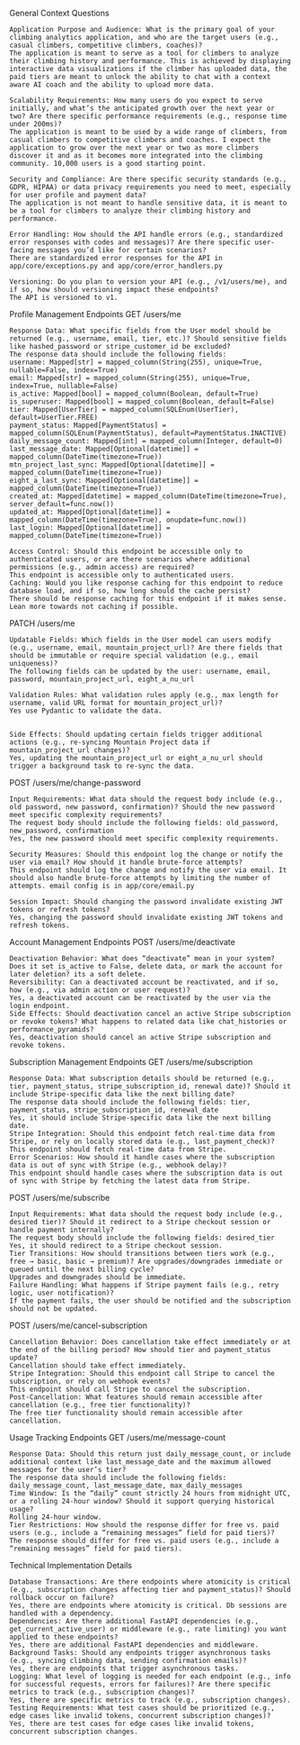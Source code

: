 General Context Questions

    Application Purpose and Audience: What is the primary goal of your climbing analytics application, and who are the target users (e.g., casual climbers, competitive climbers, coaches)?
    The application is meant to serve as a tool for climbers to analyze their climbing history and performance. This is achieved by displaying interactive data visualizations if the climber has uploaded data, the paid tiers are meant to unlock the ability to chat with a context aware AI coach and the ability to upload more data.

    Scalability Requirements: How many users do you expect to serve initially, and what’s the anticipated growth over the next year or two? Are there specific performance requirements (e.g., response time under 200ms)?
    The application is meant to be used by a wide range of climbers, from casual climbers to competitive climbers and coaches. I expect the application to grow over the next year or two as more climbers discover it and as it becomes more integrated into the climbing community. 10,000 users is a good starting point.

    Security and Compliance: Are there specific security standards (e.g., GDPR, HIPAA) or data privacy requirements you need to meet, especially for user profile and payment data?
    The application is not meant to handle sensitive data, it is meant to be a tool for climbers to analyze their climbing history and performance.

    Error Handling: How should the API handle errors (e.g., standardized error responses with codes and messages)? Are there specific user-facing messages you’d like for certain scenarios?
    There are standardized error responses for the API in app/core/exceptions.py and app/core/error_handlers.py

    Versioning: Do you plan to version your API (e.g., /v1/users/me), and if so, how should versioning impact these endpoints?
    The API is versioned to v1.

Profile Management Endpoints
GET /users/me

    Response Data: What specific fields from the User model should be returned (e.g., username, email, tier, etc.)? Should sensitive fields like hashed_password or stripe_customer_id be excluded?
    The response data should include the following fields:
    username: Mapped[str] = mapped_column(String(255), unique=True, nullable=False, index=True)
    email: Mapped[str] = mapped_column(String(255), unique=True, index=True, nullable=False)
    is_active: Mapped[bool] = mapped_column(Boolean, default=True)
    is_superuser: Mapped[bool] = mapped_column(Boolean, default=False)
    tier: Mapped[UserTier] = mapped_column(SQLEnum(UserTier), default=UserTier.FREE)
    payment_status: Mapped[PaymentStatus] = mapped_column(SQLEnum(PaymentStatus), default=PaymentStatus.INACTIVE)
    daily_message_count: Mapped[int] = mapped_column(Integer, default=0)
    last_message_date: Mapped[Optional[datetime]] = mapped_column(DateTime(timezone=True))
    mtn_project_last_sync: Mapped[Optional[datetime]] = mapped_column(DateTime(timezone=True))
    eight_a_last_sync: Mapped[Optional[datetime]] = mapped_column(DateTime(timezone=True))
    created_at: Mapped[datetime] = mapped_column(DateTime(timezone=True), server_default=func.now())
    updated_at: Mapped[Optional[datetime]] = mapped_column(DateTime(timezone=True), onupdate=func.now())
    last_login: Mapped[Optional[datetime]] = mapped_column(DateTime(timezone=True))

    Access Control: Should this endpoint be accessible only to authenticated users, or are there scenarios where additional permissions (e.g., admin access) are required?
    This endpoint is accessible only to authenticated users.
    Caching: Would you like response caching for this endpoint to reduce database load, and if so, how long should the cache persist?
    There should be response caching for this endpoint if it makes sense. Lean more towards not caching if possible.

PATCH /users/me

    Updatable Fields: Which fields in the User model can users modify (e.g., username, email, mountain_project_url)? Are there fields that should be immutable or require special validation (e.g., email uniqueness)?
    The following fields can be updated by the user: username, email, password, mountain_project_url, eight_a_nu_url

    Validation Rules: What validation rules apply (e.g., max length for username, valid URL format for mountain_project_url)?
    Yes use Pydantic to validate the data.


    Side Effects: Should updating certain fields trigger additional actions (e.g., re-syncing Mountain Project data if mountain_project_url changes)?
    Yes, updating the mountain_project_url or eight_a_nu_url should trigger a background task to re-sync the data.

POST /users/me/change-password

    Input Requirements: What data should the request body include (e.g., old password, new password, confirmation)? Should the new password meet specific complexity requirements?
    The request body should include the following fields: old_password, new_password, confirmation
    Yes, the new password should meet specific complexity requirements.

    Security Measures: Should this endpoint log the change or notify the user via email? How should it handle brute-force attempts?
    This endpoint should log the change and notify the user via email. It should also handle brute-force attempts by limiting the number of attempts. email config is in app/core/email.py

    Session Impact: Should changing the password invalidate existing JWT tokens or refresh tokens?
    Yes, changing the password should invalidate existing JWT tokens and refresh tokens.

Account Management Endpoints
POST /users/me/deactivate

    Deactivation Behavior: What does “deactivate” mean in your system? Does it set is_active to False, delete data, or mark the account for later deletion? its a soft delete.
    Reversibility: Can a deactivated account be reactivated, and if so, how (e.g., via admin action or user request)?
    Yes, a deactivated account can be reactivated by the user via the login endpoint.
    Side Effects: Should deactivation cancel an active Stripe subscription or revoke tokens? What happens to related data like chat_histories or performance_pyramids?
    Yes, deactivation should cancel an active Stripe subscription and revoke tokens.

Subscription Management Endpoints
GET /users/me/subscription

    Response Data: What subscription details should be returned (e.g., tier, payment_status, stripe_subscription_id, renewal date)? Should it include Stripe-specific data like the next billing date?
    The response data should include the following fields: tier, payment_status, stripe_subscription_id, renewal_date
    Yes, it should include Stripe-specific data like the next billing date.
    Stripe Integration: Should this endpoint fetch real-time data from Stripe, or rely on locally stored data (e.g., last_payment_check)?
    This endpoint should fetch real-time data from Stripe.
    Error Scenarios: How should it handle cases where the subscription data is out of sync with Stripe (e.g., webhook delay)?
    This endpoint should handle cases where the subscription data is out of sync with Stripe by fetching the latest data from Stripe.

POST /users/me/subscribe

    Input Requirements: What data should the request body include (e.g., desired tier)? Should it redirect to a Stripe checkout session or handle payment internally?
    The request body should include the following fields: desired_tier
    Yes, it should redirect to a Stripe checkout session.
    Tier Transitions: How should transitions between tiers work (e.g., free → basic, basic → premium)? Are upgrades/downgrades immediate or queued until the next billing cycle?
    Upgrades and downgrades should be immediate.
    Failure Handling: What happens if Stripe payment fails (e.g., retry logic, user notification)?
    If the payment fails, the user should be notified and the subscription should not be updated.

POST /users/me/cancel-subscription

    Cancellation Behavior: Does cancellation take effect immediately or at the end of the billing period? How should tier and payment_status update?
    Cancellation should take effect immediately.
    Stripe Integration: Should this endpoint call Stripe to cancel the subscription, or rely on webhook events?
    This endpoint should call Stripe to cancel the subscription.
    Post-Cancellation: What features should remain accessible after cancellation (e.g., free tier functionality)?
    The free tier functionality should remain accessible after cancellation.

Usage Tracking Endpoints
GET /users/me/message-count

    Response Data: Should this return just daily_message_count, or include additional context like last_message_date and the maximum allowed messages for the user’s tier?
    The response data should include the following fields: daily_message_count, last_message_date, max_daily_messages
    Time Window: Is the “daily” count strictly 24 hours from midnight UTC, or a rolling 24-hour window? Should it support querying historical usage?
    Rolling 24-hour window.
    Tier Restrictions: How should the response differ for free vs. paid users (e.g., include a “remaining messages” field for paid tiers)?
    The response should differ for free vs. paid users (e.g., include a “remaining messages” field for paid tiers).

Technical Implementation Details

    Database Transactions: Are there endpoints where atomicity is critical (e.g., subscription changes affecting tier and payment_status)? Should rollback occur on failure?
    Yes, there are endpoints where atomicity is critical. Db sessions are handled with a dependency.
    Dependencies: Are there additional FastAPI dependencies (e.g., get_current_active_user) or middleware (e.g., rate limiting) you want applied to these endpoints?
    Yes, there are additional FastAPI dependencies and middleware.
    Background Tasks: Should any endpoints trigger asynchronous tasks (e.g., syncing climbing data, sending confirmation emails)?
    Yes, there are endpoints that trigger asynchronous tasks.
    Logging: What level of logging is needed for each endpoint (e.g., info for successful requests, errors for failures)? Are there specific metrics to track (e.g., subscription changes)?
    Yes, there are specific metrics to track (e.g., subscription changes).
    Testing Requirements: What test cases should be prioritized (e.g., edge cases like invalid tokens, concurrent subscription changes)?
    Yes, there are test cases for edge cases like invalid tokens, concurrent subscription changes.
